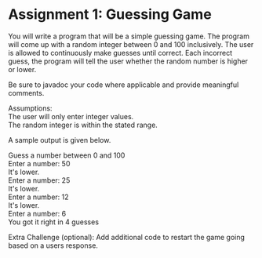 # Assignment 1: Guessing Game

You will write a program that will be a simple guessing game. The program will come up with a random integer between 0 and 100 inclusively. The user is allowed to continuously make guesses until correct. Each incorrect guess, the program will tell the user whether the random number is higher or lower.

Be sure to javadoc your code where applicable and provide meaningful comments.

Assumptions:  
The user will only enter integer values.  
The random integer is within the stated range.

A sample output is given below.

Guess a number between 0 and 100  
Enter a number: 50  
It's lower.  
Enter a number: 25  
It's lower.  
Enter a number: 12  
It's lower.  
Enter a number: 6  
You got it right in 4 guesses  

Extra Challenge (optional):
Add additional code to restart the game going based on a users response.
